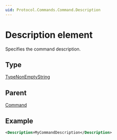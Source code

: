 ```yaml
---
uid: Protocol.Commands.Command.Description
---
```


# Description element

Specifies the command description.

## Type

[TypeNonEmptyString](xref:Protocol-TypeNonEmptyString)

## Parent

[Command](xref:Protocol.Commands.Command)

## Example

```xml
<Description>MyCommandDescription</Description>
```
